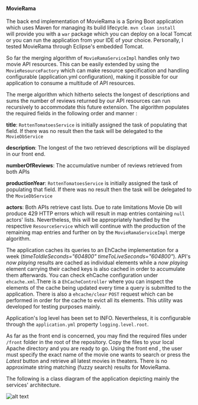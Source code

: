 #### MovieRama

The back end implementation of MovieRama is a Spring Boot application which uses Maven for managing its build lifecycle. `mvn clean install`  
will provide you with a `war` package which you can deploy on a local Tomcat or you can run the application from your IDE of your choice. 
Personally, I tested MovieRama through Eclipse's embedded Tomcat.

So far the merging algorithm of `MovieRamaServiceImpl` handles only two movie API resources. This can be easily extended by using the `MovieResourceFactory` which can make resource specification and handling configurable (application.yml configuration), making it possible for our application to consume a multitude of API resources.

The merge algorithm which hitherto selects the longest of descriptions and sums the number of reviews returned by our API resources can run recursively to accommodate this future extension. The algorithm populates the required fields in the following order and manner : 

**title**: `RottenTomatoesService` is initially assigned the task of populating that field. If there was no result then the task will be delegated to the `MovieDbService`

**description**: The longest of the two retrieved descriptions will be displayed in our front end.

**numberOfReviews**: The accumulative number of reviews retrieved from both APIs  

**productionYear**: `RottenTomatoesService` is initially assigned the task of populating that field. If there was no result then the task will be delegated to the `MovieDbService`

**actors**: Both APIs retrieve cast lists. Due to rate limitations Movie Db will produce 429 HTTP errors which will result in map entries containing `null` actors' lists. Nevertheless, this will be appropriately handled by the respective `ResourceService` which will continue with the production of the remaining map entries and further on by the `MovieRamaServiceImpl` merge algorithm.

The application caches its queries to an EhCache implementation for a week (*timeToIdleSeconds="604800" timeToLiveSeconds="604800"*). API's _now playing_ results are cached as individual elements while a _now playing_ element carrying their cached keys is also cached in order to accumulate them afterwards. You can check ehCache configuration under `ehcache.xml`.There is a `EhCacheController` where you can inspect the elements of the cache being updated every time a query is submitted to the application. There is also a `ehcache/clear` `POST` request which can be performed in order for the cache to evict all its elements. This utility was developed for testing purposes mainly.

Application's log level has been set to INFO. Nevertheless, it is configurable through the `application.yml` property `logging.level.root`.

As far as the front end is concerned, you may find the required files under `/front` folder in the root of the repository.
Copy the files to your local Apache directory and you are ready to go. Using the front end , the user must specify the exact name of the movie one wants to search or press the _Latest_ button and retrieve all latest movies in theaters. There is no approximate string matching (fuzzy search) results for MovieRama.


The following is a class diagram of the application depicting mainly the services' architecture.

![alt text](https://bytebucket.org/niko_strongioglou/movierama/raw/aa7e3756adbc1da145c348e7f87522098b59ee7f/movierama-class-diagram.png?token=35d06b1717e7470ef7457f8ac36b838bebe7c0c2)



